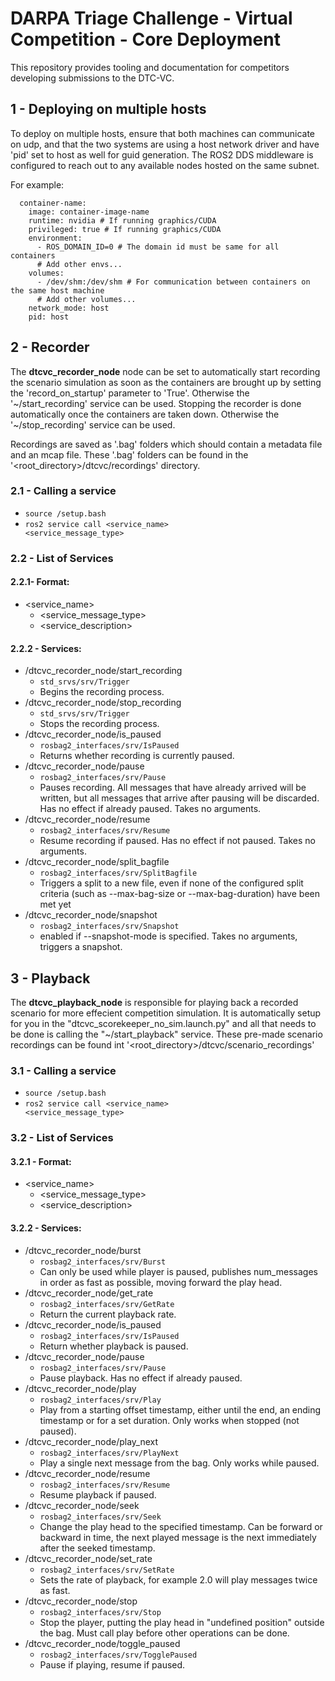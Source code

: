# DARPA Triage Challenge - Virtual Competition - Core Deployment

This repository provides tooling and documentation for competitors developing submissions to the DTC-VC.

## 1 - Deploying on multiple hosts

To deploy on multiple hosts, ensure that both machines can communicate on udp, and that the two systems are using a host network driver and have 'pid' set to host as well for guid generation. The ROS2 DDS middleware is configured to reach out to any available nodes hosted on the same subnet.

For example:
```
  container-name:
    image: container-image-name
    runtime: nvidia # If running graphics/CUDA
    privileged: true # If running graphics/CUDA
    environment:
      - ROS_DOMAIN_ID=0 # The domain id must be same for all containers
      # Add other envs...
    volumes:
      - /dev/shm:/dev/shm # For communication between containers on the same host machine
      # Add other volumes...
    network_mode: host
    pid: host
```

## 2 - Recorder

The <b>dtcvc_recorder_node</b> node can be set to automatically start recording the scenario simulation as soon as the containers are brought up by setting the 'record_on_startup' parameter to 'True'. Otherwise the '~/start_recording' service can be used. Stopping the recorder is done automatically once the containers are taken down. Otherwise the '~/stop_recording' service can be used.

Recordings are saved as '.bag' folders which should contain a metadata file and an mcap file. These '.bag' folders can be found in the '<root_directory>/dtcvc/recordings' directory.

### 2.1 - Calling a service

- <code>source /setup.bash</code>
- <code>ros2 service call <service_name> <service_message_type></code>

### 2.2 - List of Services

#### 2.2.1- Format:
- <service_name>
  - <service_message_type>
  - <service_description>

#### 2.2.2 - Services:
- /dtcvc_recorder_node/start_recording 
  - `std_srvs/srv/Trigger`
  - Begins the recording process.
- /dtcvc_recorder_node/stop_recording 
  - `std_srvs/srv/Trigger`
  - Stops the recording process.
- /dtcvc_recorder_node/is_paused 
  - `rosbag2_interfaces/srv/IsPaused`
  - Returns whether recording is currently paused.
- /dtcvc_recorder_node/pause 
  - `rosbag2_interfaces/srv/Pause`
  - Pauses recording. All messages that have already arrived will be written, but all messages that arrive after pausing will be discarded. Has no effect if already paused. Takes no arguments.
- /dtcvc_recorder_node/resume 
  - `rosbag2_interfaces/srv/Resume`
  - Resume recording if paused. Has no effect if not paused. Takes no arguments.
- /dtcvc_recorder_node/split_bagfile 
  - `rosbag2_interfaces/srv/SplitBagfile`
  - Triggers a split to a new file, even if none of the configured split criteria (such as --max-bag-size or --max-bag-duration) have been met yet
- /dtcvc_recorder_node/snapshot 
  - `rosbag2_interfaces/srv/Snapshot`
  - enabled if --snapshot-mode is specified. Takes no arguments, triggers a snapshot.

## 3 - Playback

The <b>dtcvc_playback_node</b> is responsible for playing back a recorded scenario for more effecient competition simulation. It is automatically setup for you in the "dtcvc_scorekeeper_no_sim.launch.py" and all that needs to be done is calling the "~/start_playback" service. These pre-made scenario recordings can be found int '<root_directory>/dtcvc/scenario_recordings'

### 3.1 - Calling a service

- <code>source /setup.bash</code>
- <code>ros2 service call <service_name> <service_message_type></code>

### 3.2 - List of Services

#### 3.2.1 - Format:
- <service_name>
  - <service_message_type>
  - <service_description>

#### 3.2.2 - Services:
- /dtcvc_recorder_node/burst 
  - `rosbag2_interfaces/srv/Burst`
  - Can only be used while player is paused, publishes num_messages in order as fast as possible, moving forward the play head.
- /dtcvc_recorder_node/get_rate 
  - `rosbag2_interfaces/srv/GetRate`
  - Return the current playback rate.
- /dtcvc_recorder_node/is_paused 
  - `rosbag2_interfaces/srv/IsPaused`
  - Return whether playback is paused.
- /dtcvc_recorder_node/pause 
  - `rosbag2_interfaces/srv/Pause`
  - Pause playback. Has no effect if already paused.
- /dtcvc_recorder_node/play 
  - `rosbag2_interfaces/srv/Play`
  - Play from a starting offset timestamp, either until the end, an ending timestamp or for a set duration. Only works when stopped (not paused).
- /dtcvc_recorder_node/play_next 
  - `rosbag2_interfaces/srv/PlayNext`
  - Play a single next message from the bag. Only works while paused.
- /dtcvc_recorder_node/resume 
  - `rosbag2_interfaces/srv/Resume`
  - Resume playback if paused.
- /dtcvc_recorder_node/seek 
  - `rosbag2_interfaces/srv/Seek`
  - Change the play head to the specified timestamp. Can be forward or backward in time, the next played message is the next immediately after the seeked timestamp.
- /dtcvc_recorder_node/set_rate 
  - `rosbag2_interfaces/srv/SetRate`
  - Sets the rate of playback, for example 2.0 will play messages twice as fast.
- /dtcvc_recorder_node/stop 
  - `rosbag2_interfaces/srv/Stop`
  - Stop the player, putting the play head in "undefined position" outside the bag. Must call play before other operations can be done.
- /dtcvc_recorder_node/toggle_paused 
  - `rosbag2_interfaces/srv/TogglePaused`
  - Pause if playing, resume if paused.